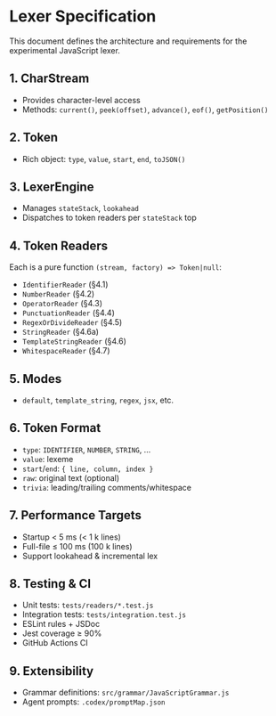 # Lexer Specification

This document defines the architecture and requirements for the experimental JavaScript lexer.

## 1. CharStream <a name="charstream"></a>
- Provides character-level access  
- Methods: `current()`, `peek(offset)`, `advance()`, `eof()`, `getPosition()`

## 2. Token <a name="token"></a>
- Rich object: `type`, `value`, `start`, `end`, `toJSON()`

## 3. LexerEngine <a name="lexerengine"></a>
- Manages `stateStack`, `lookahead`
- Dispatches to token readers per `stateStack` top

## 4. Token Readers <a name="readers"></a>
Each is a pure function `(stream, factory) => Token|null`:
- `IdentifierReader` (§4.1)
- `NumberReader` (§4.2)
- `OperatorReader` (§4.3)
- `PunctuationReader` (§4.4)
- `RegexOrDivideReader` (§4.5)
- `StringReader` (§4.6a)
- `TemplateStringReader` (§4.6)
- `WhitespaceReader` (§4.7)

## 5. Modes <a name="modes"></a>
- `default`, `template_string`, `regex`, `jsx`, etc.

## 6. Token Format <a name="format"></a>
- `type`: `IDENTIFIER`, `NUMBER`, `STRING`, …
- `value`: lexeme  
- `start`/`end`: `{ line, column, index }`  
- `raw`: original text (optional)  
- `trivia`: leading/trailing comments/whitespace  

## 7. Performance Targets <a name="perf"></a>
- Startup < 5 ms (< 1 k lines)  
- Full-file ≤ 100 ms (100 k lines)  
- Support lookahead & incremental lex  

## 8. Testing & CI <a name="ci"></a>
- Unit tests: `tests/readers/*.test.js`  
- Integration tests: `tests/integration.test.js`  
- ESLint rules + JSDoc  
- Jest coverage ≥ 90%  
- GitHub Actions CI  

## 9. Extensibility <a name="ext"></a>
- Grammar definitions: `src/grammar/JavaScriptGrammar.js`  
- Agent prompts: `.codex/promptMap.json`
